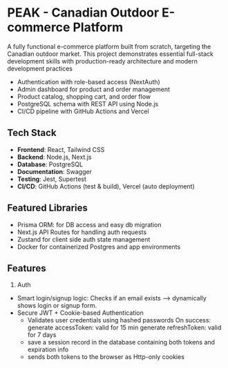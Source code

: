 # PEAK - Canadian Outdoor E-commerce Platform

A fully functional e-commerce platform built from scratch, targeting the Canadian outdoor market. This project demonstrates essential full-stack development skills with production-ready architecture and modern development practices

- Authentication with role-based access (NextAuth)
- Admin dashboard for product and order management
- Product catalog, shopping cart, and order flow
- PostgreSQL schema with REST API using Node.js
- CI/CD pipeline with GitHub Actions and Vercel


## Tech Stack
- **Frontend**: React, Tailwind CSS  
- **Backend**: Node.js, Next.js  
- **Database**: PostgreSQL  
- **Documentation**: Swagger  
- **Testing**: Jest, Supertest  
- **CI/CD**: GitHub Actions (test & build), Vercel (auto deployment)


## Featured Libraries
- Prisma ORM: for DB access and easy db migration
- Next.js API Routes for handling auth requests
- Zustand for client side auth state management
- Docker for containerized Postgres and app environments


## Features
1. Auth
- Smart login/signup logic: Checks if an email exists --> dynamically shows login or signup form.
- Secure JWT + Cookie-based Authentication
  - Validates user credentials using hashed passwords
      On success:
        generate accessToken: valid for 15 min
        generate refreshToken: valid for 7 days
  - save a session record in the database containing both tokens and expiration info
  - sends both tokens to the browser as Http-only cookies